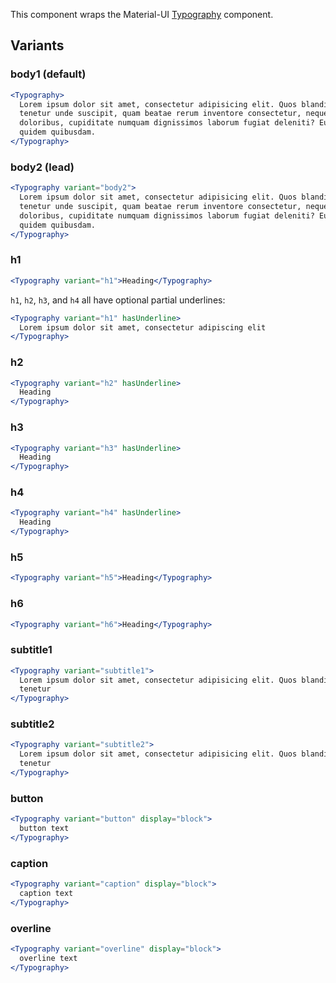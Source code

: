 This component wraps the Material-UI [Typography](https://material-ui.com/components/typography/) component.

## Variants

### body1 (default)

```jsx
<Typography>
  Lorem ipsum dolor sit amet, consectetur adipisicing elit. Quos blanditiis
  tenetur unde suscipit, quam beatae rerum inventore consectetur, neque
  doloribus, cupiditate numquam dignissimos laborum fugiat deleniti? Eum quasi
  quidem quibusdam.
</Typography>
```

### body2 (lead)

```jsx
<Typography variant="body2">
  Lorem ipsum dolor sit amet, consectetur adipisicing elit. Quos blanditiis
  tenetur unde suscipit, quam beatae rerum inventore consectetur, neque
  doloribus, cupiditate numquam dignissimos laborum fugiat deleniti? Eum quasi
  quidem quibusdam.
</Typography>
```

### h1

```jsx
<Typography variant="h1">Heading</Typography>
```

`h1`, `h2`, `h3`, and `h4` all have optional partial underlines:

```jsx
<Typography variant="h1" hasUnderline>
  Lorem ipsum dolor sit amet, consectetur adipiscing elit
</Typography>
```

### h2

```jsx
<Typography variant="h2" hasUnderline>
  Heading
</Typography>
```

### h3

```jsx
<Typography variant="h3" hasUnderline>
  Heading
</Typography>
```

### h4

```jsx
<Typography variant="h4" hasUnderline>
  Heading
</Typography>
```

### h5

```jsx
<Typography variant="h5">Heading</Typography>
```

### h6

```jsx
<Typography variant="h6">Heading</Typography>
```

### subtitle1

```jsx
<Typography variant="subtitle1">
  Lorem ipsum dolor sit amet, consectetur adipisicing elit. Quos blanditiis
  tenetur
</Typography>
```

### subtitle2

```jsx
<Typography variant="subtitle2">
  Lorem ipsum dolor sit amet, consectetur adipisicing elit. Quos blanditiis
  tenetur
</Typography>
```

### button

```jsx
<Typography variant="button" display="block">
  button text
</Typography>
```

### caption

```jsx
<Typography variant="caption" display="block">
  caption text
</Typography>
```

### overline

```jsx
<Typography variant="overline" display="block">
  overline text
</Typography>
```
